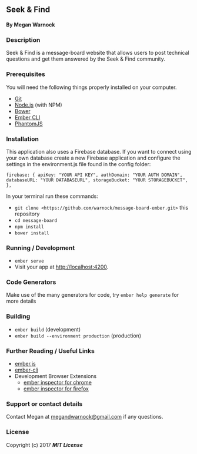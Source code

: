 ## Seek & Find

#### By Megan Warnock

### Description
Seek & Find is a message-board website that allows users to post technical questions and get them answered by the Seek & Find community.

### Prerequisites

You will need the following things properly installed on your computer.

* [Git](https://git-scm.com/)
* [Node.js](https://nodejs.org/) (with NPM)
* [Bower](https://bower.io/)
* [Ember CLI](https://ember-cli.com/)
* [PhantomJS](http://phantomjs.org/)

### Installation
This application also uses a Firebase database. If you want to connect using your own database create a new Firebase application and configure the settings in the environment.js file found in the config folder:

`firebase: {
  apiKey: "YOUR API KEY",
  authDomain: "YOUR AUTH DOMAIN",
  databaseURL: "YOUR DATABASEURL",
  storageBucket: "YOUR STORAGEBUCKET",
},`

In your terminal run these commands:
* `git clone <https://github.com/warnock/message-board-ember.git>` this repository
* `cd message-board`
* `npm install`
* `bower install`

### Running / Development

* `ember serve`
* Visit your app at [http://localhost:4200](http://localhost:4200).

### Code Generators

Make use of the many generators for code, try `ember help generate` for more details

### Building

* `ember build` (development)
* `ember build --environment production` (production)

### Further Reading / Useful Links

* [ember.js](http://emberjs.com/)
* [ember-cli](https://ember-cli.com/)
* Development Browser Extensions
  * [ember inspector for chrome](https://chrome.google.com/webstore/detail/ember-inspector/bmdblncegkenkacieihfhpjfppoconhi)
  * [ember inspector for firefox](https://addons.mozilla.org/en-US/firefox/addon/ember-inspector/)

### Support or contact details

Contact Megan at megandwarnock@gmail.com if any questions.

### License

Copyright (c) 2017 **_MIT License_**
